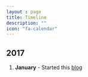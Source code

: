 ```yaml
---
layout : page
title: Timeline
description: ""
icon: "fa-calendar"
---
```


## 2017

1. **January** - Started this [blog](http://thecodebee.com) 

